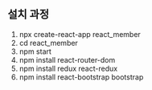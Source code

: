 ## 설치 과정 

1. npx create-react-app react_member
2. cd react_member
3. npm start
4. npm install react-router-dom
5. npm install redux react-redux
6. npm install react-bootstrap bootstrap

